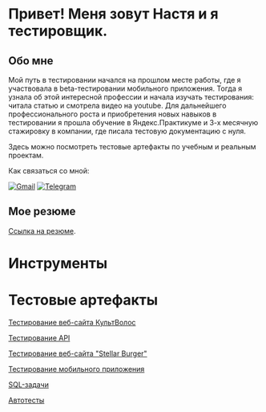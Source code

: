 
# Привет! Меня зовут Настя и я тестировщик.


## Обо мне
Мой путь в тестировании начался на прошлом месте работы, где я участвовала в beta-тестировании мобильного приложения. Тогда я узнала об этой интересной профессии и начала изучать тестирования: читала статью и смотрела видео на youtube. 
Для дальнейшего профессионального роста и приобретения новых навыков в тестировании я прошла обучение в Яндекс.Практикуме и 3-х месячную стажировку в компании, где писала тестовую документацию с нуля.

Здесь можно посмотреть тестовые артефакты по учебным и реальным проектам. 

Как связаться со мной:

[![Gmail](https://img.shields.io/badge/Gmail-c8a2c8?style-for-the-badge&logo=Gmail)](mailto:nastasiat2407@gmail.com)
[![Telegram](https://img.shields.io/badge/Telegram-c8a2c8?style-for-the-badge&logo=Telegram)](https://t.me/Anastasia_244)

## Мое резюме
[Cсылка на резюме](https://drive.google.com/file/d/1KBQA3SogY-MCDCe2Tg2MNAa2BRpqgFY5/view?usp=sharing).

# Инструменты


# Тестовые артефакты

[Тестирование веб-сайта КультВолос](https://github.com/Nancy2T/deep_mate/blob/main/README.md)

[Тестирование API](https://github.com/Nancy2T/API/blob/main/README.md)

[Тестирование веб-сайта "Stellar Burger"](https://github.com/Nancy2T/stellar_burger)

[Тестирование мобильного приложения](https://github.com/Nancy2T/metro/tree/main)

[SQL-задачи](https://github.com/Nancy2T/SQL)

[Автотесты](https://github.com/Nancy2T/auto_test_practikum)



